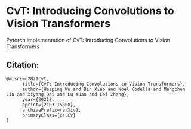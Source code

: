 # CvT: Introducing Convolutions to Vision Transformers
Pytorch implementation of CvT: Introducing Convolutions to Vision Transformers

## Citation:
```
@misc{wu2021cvt,
      title={CvT: Introducing Convolutions to Vision Transformers}, 
      author={Haiping Wu and Bin Xiao and Noel Codella and Mengchen Liu and Xiyang Dai and Lu Yuan and Lei Zhang},
      year={2021},
      eprint={2103.15808},
      archivePrefix={arXiv},
      primaryClass={cs.CV}
}
```
